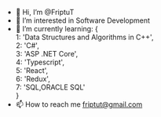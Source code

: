 - 👋 Hi, I’m @FriptuT
- 👀 I’m interested in Software Development
- 🌱 I’m currently learning:
             {<br>
                            1: 'Data Structures and Algorithms in C++', <br>
                            2: 'C#',<br>
                            3: 'ASP .NET Core',<br>
                            4: 'Typescript',<br>
                            5: 'React',<br>
                            6: 'Redux',<br>
                            7: 'SQL,ORACLE SQL'<br>
                           }
- 📫 How to reach me friptut@gmail.com

<!---
FriptuT/FriptuT is a ✨ special ✨ repository because its `README.md` (this file) appears on your GitHub profile.
You can click the Preview link to take a look at your changes.
--->
